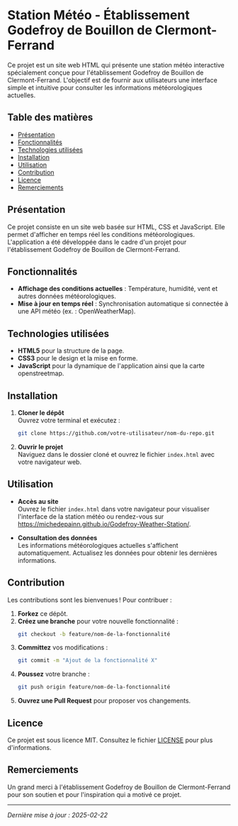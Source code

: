 # Station Météo - Établissement Godefroy de Bouillon de Clermont-Ferrand

Ce projet est un site web HTML qui présente une station météo interactive spécialement conçue pour l'établissement Godefroy de Bouillon de Clermont-Ferrand. L'objectif est de fournir aux utilisateurs une interface simple et intuitive pour consulter les informations météorologiques actuelles.

## Table des matières

- [Présentation](#présentation)
- [Fonctionnalités](#fonctionnalités)
- [Technologies utilisées](#technologies-utilisées)
- [Installation](#installation)
- [Utilisation](#utilisation)
- [Contribution](#contribution)
- [Licence](#licence)
- [Remerciements](#remerciements)

## Présentation

Ce projet consiste en un site web basée sur HTML, CSS et JavaScript. Elle permet d'afficher en temps réel les conditions météorologiques. L'application a été développée dans le cadre d'un projet pour l'établissement Godefroy de Bouillon de Clermont-Ferrand.

## Fonctionnalités

- **Affichage des conditions actuelles** : Température, humidité, vent et autres données météorologiques.
- **Mise à jour en temps réel** : Synchronisation automatique si connectée à une API météo (ex. : OpenWeatherMap).

## Technologies utilisées

- **HTML5** pour la structure de la page.
- **CSS3** pour le design et la mise en forme.
- **JavaScript** pour la dynamique de l'application ainsi que la carte openstreetmap.

## Installation

1. **Cloner le dépôt**  
   Ouvrez votre terminal et exécutez :
   ```bash
   git clone https://github.com/votre-utilisateur/nom-du-repo.git
   ```

2. **Ouvrir le projet**  
   Naviguez dans le dossier cloné et ouvrez le fichier `index.html` avec votre navigateur web.

## Utilisation

- **Accès au site**  
  Ouvrez le fichier `index.html` dans votre navigateur pour visualiser l'interface de la station météo ou rendez-vous sur https://michedepainn.github.io/Godefroy-Weather-Station/.

- **Consultation des données**  
  Les informations météorologiques actuelles s'affichent automatiquement. Actualisez les données pour obtenir les dernières informations.

## Contribution

Les contributions sont les bienvenues ! Pour contribuer :

1. **Forkez** ce dépôt.
2. **Créez une branche** pour votre nouvelle fonctionnalité :
   ```bash
   git checkout -b feature/nom-de-la-fonctionnalité
   ```
3. **Committez** vos modifications :
   ```bash
   git commit -m "Ajout de la fonctionnalité X"
   ```
4. **Poussez** votre branche :
   ```bash
   git push origin feature/nom-de-la-fonctionnalité
   ```
5. **Ouvrez une Pull Request** pour proposer vos changements.

## Licence

Ce projet est sous licence MIT. Consultez le fichier [LICENSE](LICENSE) pour plus d'informations.

## Remerciements

Un grand merci à l'établissement Godefroy de Bouillon de Clermont-Ferrand pour son soutien et pour l'inspiration qui a motivé ce projet.

---

*Dernière mise à jour : 2025-02-22*

